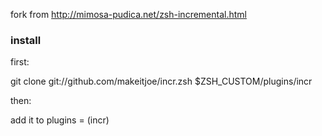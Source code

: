 fork from http://mimosa-pudica.net/zsh-incremental.html

### install

first:

git clone git://github.com/makeitjoe/incr.zsh $ZSH_CUSTOM/plugins/incr

then:

add it to plugins = (incr)
